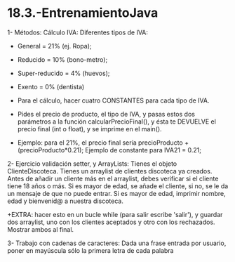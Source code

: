 # 18.3.-EntrenamientoJava
 
1- Métodos: Cálculo IVA:
Diferentes tipos de IVA:
- General = 21% (ej. Ropa);
- Reducido = 10% (bono-metro);
- Super-reducido = 4% (huevos);
- Exento = 0% (dentista)
- Para el cálculo, hacer cuatro CONSTANTES para cada tipo de IVA.
- Pides el precio de producto, el tipo de IVA, y pasas estos dos parámetros a la función
calcularPrecioFinal(), y ésta te DEVUELVE el precio final (int o float), y se imprime en el main().

- Ejemplo: para el 21%, el precio final sería precioProducto + (precioProducto*0.21);
Ejemplo de constante para IVA21 = 0.21;



2- Ejercicio validación setter, y ArrayLists:
Tienes el objeto ClienteDiscoteca.
Tienes un arraylist de clientes discoteca ya creados.
Antes de añadir un cliente más en el arraylist, debes verificar si el cliente tiene 18 años o más. Si es
mayor de edad, se añade el cliente, si no, se le da un mensaje de que no puede entrar.
Si es mayor de edad, imprimir nombre, edad y bienvenid@ a nuestra discoteca.

+EXTRA: hacer esto en un bucle while (para salir escribe 'salir'), y guardar dos arraylist, uno con los clientes aceptados y otro con los rechazados. Mostrar ambos al final.



3- Trabajo con cadenas de caracteres:
Dada una frase entrada por usuario, poner en mayúscula sólo la primera letra de cada palabra
